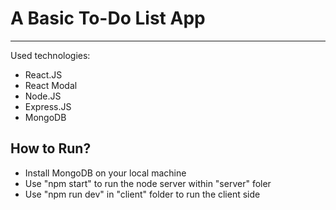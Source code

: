 # A Basic To-Do List App
***
Used technologies:
- React.JS
- React Modal
- Node.JS
- Express.JS
- MongoDB

## How to Run?
- Install MongoDB on your local machine
- Use "npm start" to run the node server within "server" foler
- Use "npm run dev" in "client" folder to run the client side 
